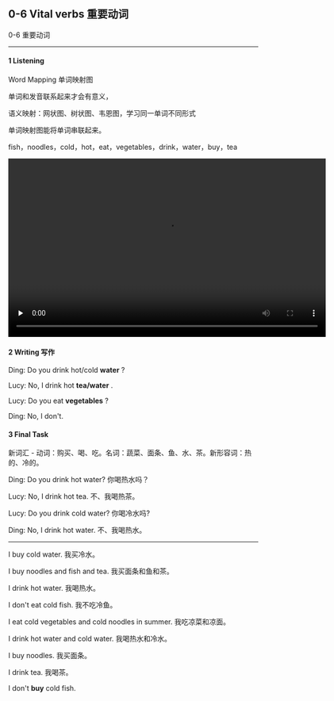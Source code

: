 ## 0-6 Vital verbs 重要动词

0-6 重要动词

---

#### 1 Listening 

Word Mapping 单词映射图

单词和发音联系起来才会有意义，

语义映射：网状图、树状图、韦恩图，学习同一单词不同形式

单词映射图能将单词串联起来。

fish，noodles，cold，hot，eat，vegetables，drink，water，buy，tea



<video class="ets-vp " width="640" height="360" playsinline="playsinline" preload="none" src="https://cns2.ef-cdn.com/Juno/51/64/02/v/516402/U6.mp4" style="text-size-adjust: auto !important; user-select: auto;"></video>

#### 2 Writing 写作

Ding: Do you drink hot/cold **water** ?

Lucy: No, I drink hot **tea/water** .

Lucy: Do you eat **vegetables** ?

Ding: No, I don't.

#### 3 Final Task

新词汇 - 动词：购买、喝、吃。名词：蔬菜、面条、鱼、水、茶。新形容词：热的、冷的。

Ding: Do you drink hot water? 你喝热水吗？ 

Lucy: No, I drink hot tea.	不、我喝热茶。

Lucy: Do you drink cold water? 你喝冷水吗?

Ding: No, I drink hot water.	不、我喝热水。

-----


I buy cold water.	我买冷水。


I buy noodles and fish and tea.	我买面条和鱼和茶。


I drink hot water.	我喝热水。

I don't eat cold fish.	我不吃冷鱼。

I eat cold vegetables and cold noodles in summer.	我吃凉菜和凉面。


I drink hot water and cold water.	我喝热水和冷水。

I buy noodles.	我买面条。

I drink tea.	我喝茶。

I don't **buy** cold fish.

